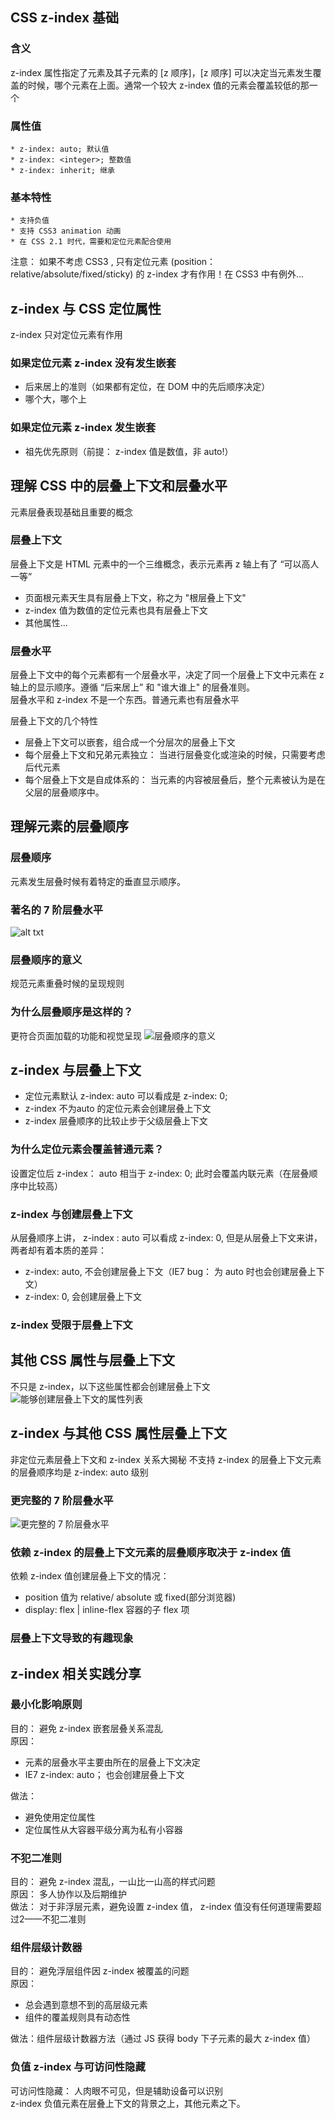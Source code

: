 ## CSS z-index 基础
### 含义
z-index 属性指定了元素及其子元素的 [z 顺序]，[z 顺序] 可以决定当元素发生覆盖的时候，哪个元素在上面。通常一个较大 z-index 值的元素会覆盖较低的那一个

### 属性值

	* z-index: auto; 默认值
	* z-index: <integer>; 整数值
	* z-index: inherit; 继承


### 基本特性

	* 支持负值
	* 支持 CSS3 animation 动画
	* 在 CSS 2.1 时代，需要和定位元素配合使用

注意： 如果不考虑 CSS3 , 只有定位元素 (position： relative/absolute/fixed/sticky) 的 z-index 才有作用！在 CSS3 中有例外...


## z-index 与 CSS 定位属性
z-index 只对定位元素有作用

### 如果定位元素 z-index 没有发生嵌套
* 后来居上的准则（如果都有定位，在 DOM 中的先后顺序决定）
* 哪个大，哪个上

### 如果定位元素 z-index 发生嵌套
* 祖先优先原则（前提： z-index 值是数值，非 auto!）


## 理解 CSS 中的层叠上下文和层叠水平
元素层叠表现基础且重要的概念

### 层叠上下文
层叠上下文是 HTML 元素中的一个三维概念，表示元素再 z 轴上有了 “可以高人一等”

* 页面根元素天生具有层叠上下文，称之为 "根层叠上下文"
* z-index 值为数值的定位元素也具有层叠上下文
* 其他属性...


### 层叠水平
层叠上下文中的每个元素都有一个层叠水平，决定了同一个层叠上下文中元素在 z 轴上的显示顺序。遵循 “后来居上” 和 "谁大谁上" 的层叠准则。  
层叠水平和 z-index 不是一个东西。普通元素也有层叠水平

层叠上下文的几个特性

* 层叠上下文可以嵌套，组合成一个分层次的层叠上下文
* 每个层叠上下文和兄弟元素独立： 当进行层叠变化或渲染的时候，只需要考虑后代元素
* 每个层叠上下文是自成体系的： 当元素的内容被层叠后，整个元素被认为是在父层的层叠顺序中。

## 理解元素的层叠顺序
### 层叠顺序
元素发生层叠时候有着特定的垂直显示顺序。

### 著名的 7 阶层叠水平
![alt txt](./z-index1.png)

### 层叠顺序的意义
规范元素重叠时候的呈现规则

### 为什么层叠顺序是这样的？
更符合页面加载的功能和视觉呈现
![层叠顺序的意义](./z-index2.png)


## z-index 与层叠上下文
* 定位元素默认 z-index: auto 可以看成是 z-index: 0;
* z-index 不为auto 的定位元素会创建层叠上下文
* z-index 层叠顺序的比较止步于父级层叠上下文

### 为什么定位元素会覆盖普通元素？
设置定位后 z-index： auto 相当于 z-index: 0; 此时会覆盖内联元素（在层叠顺序中比较高）

### z-index 与创建层叠上下文
从层叠顺序上讲， z-index : auto 可以看成 z-index: 0, 但是从层叠上下文来讲，两者却有着本质的差异：  

* z-index: auto, 不会创建层叠上下文（IE7 bug： 为 auto 时也会创建层叠上下文）  
* z-index: 0, 会创建层叠上下文

### z-index 受限于层叠上下文


## 其他 CSS 属性与层叠上下文
不只是 z-index，以下这些属性都会创建层叠上下文
![能够创建层叠上下文的属性列表](./z-index3.png)


## z-index 与其他 CSS 属性层叠上下文
非定位元素层叠上下文和 z-index 关系大揭秘
不支持 z-index 的层叠上下文元素的层叠顺序均是 z-index: auto 级别

### 更完整的 7 阶层叠水平
![更完整的 7 阶层叠水平](./z-index4.png)

### 依赖 z-index 的层叠上下文元素的层叠顺序取决于 z-index 值
依赖 z-index 值创建层叠上下文的情况：

* position 值为 relative/ absolute 或 fixed(部分浏览器)
* display: flex | inline-flex 容器的子 flex 项


### 层叠上下文导致的有趣现象


## z-index 相关实践分享
### 最小化影响原则
目的： 避免 z-index 嵌套层叠关系混乱  
原因：   

* 元素的层叠水平主要由所在的层叠上下文决定
* IE7 z-index: auto； 也会创建层叠上下文

做法：   

* 避免使用定位属性
* 定位属性从大容器平级分离为私有小容器


### 不犯二准则
目的： 避免 z-index 混乱，一山比一山高的样式问题  
原因： 多人协作以及后期维护  
做法： 对于非浮层元素，避免设置 z-index 值， z-index 值没有任何道理需要超过2——不犯二准则   

### 组件层级计数器
目的： 避免浮层组件因 z-index 被覆盖的问题  
原因：   

* 总会遇到意想不到的高层级元素
* 组件的覆盖规则具有动态性

做法：组件层级计数器方法（通过 JS 获得 body 下子元素的最大 z-index 值）  

### 负值 z-index 与可访问性隐藏
可访问性隐藏： 人肉眼不可见，但是辅助设备可以识别  
z-index 负值元素在层叠上下文的背景之上，其他元素之下。







